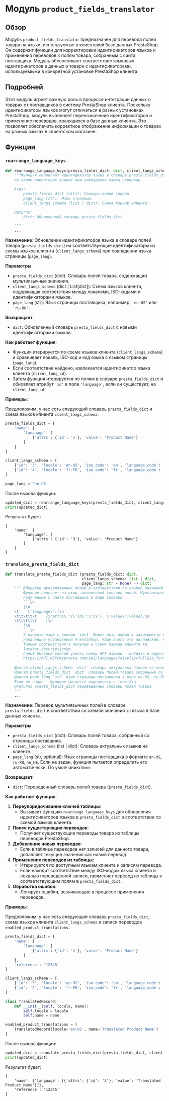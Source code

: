 # Модуль `product_fields_translator`

## Обзор

Модуль `product_fields_translator` предназначен для перевода полей товара на языки, используемые в клиентской базе данных PrestaShop. Он содержит функции для корректировки идентификаторов языков и применения переводов к полям товара, собранным с сайта поставщика. Модуль обеспечивает соответствие языковых идентификаторов в данных о товаре с идентификаторами, используемыми в конкретной установке PrestaShop клиента.

## Подробней

Этот модуль играет важную роль в процессе интеграции данных о товарах от поставщиков в систему PrestaShop клиента. Поскольку идентификаторы языков могут отличаться в разных установках PrestaShop, модуль выполняет переназначение идентификаторов и применение переводов, хранящихся в базе данных клиента. Это позволяет обеспечить корректное отображение информации о товарах на разных языках в клиентском магазине.

## Функции

### `rearrange_language_keys`

```python
def rearrange_language_keys(presta_fields_dict: dict, client_langs_schema: dict | List[dict], page_lang: str) -> dict:
    """Функция обновляет идентификатор языка в словаре presta_fields_dict на соответствующий идентификатор
    из схемы клиентских языков при совпадении языка страницы.

    Args:
        presta_fields_dict (dict): Словарь полей товара.
        page_lang (str): Язык страницы.
        client_langs_schema (list | dict): Схема языков клиента.

    Returns:
        dict: Обновленный словарь presta_fields_dict.

    """
    ...
```

**Назначение**: Обновление идентификаторов языка в словаре полей товара (`presta_fields_dict`) на соответствующие идентификаторы из схемы языков клиента (`client_langs_schema`) при совпадении языка страницы (`page_lang`).

**Параметры**:
- `presta_fields_dict` (dict): Словарь полей товара, содержащий мультиязычные значения.
- `client_langs_schema` (dict | List[dict]): Схема языков клиента, содержащая соответствия между локалями, ISO-кодами и идентификаторами языков.
- `page_lang` (str): Язык страницы поставщика, например, `'en-US'` или `'ru-RU'`.

**Возвращает**:
- `dict`: Обновленный словарь `presta_fields_dict` с новыми идентификаторами языков.

**Как работает функция**:
- Функция итерируется по схеме языков клиента (`client_langs_schema`) и сравнивает локаль, ISO-код и код языка с языком страницы (`page_lang`).
- Если соответствие найдено, извлекается идентификатор языка клиента (`client_lang_id`).
- Затем функция итерируется по полям в словаре `presta_fields_dict` и обновляет атрибут `'id'` в поле `'language'`, если он существует, на `client_lang_id`.

**Примеры**:

Предположим, у нас есть следующий словарь `presta_fields_dict` и схема языков клиента `client_langs_schema`:

```python
presta_fields_dict = {
    'name': {
        'language': [
            {'attrs': {'id': '1'}, 'value': 'Product Name'}
        ]
    }
}

client_langs_schema = [
    {'id': '3', 'locale': 'en-US', 'iso_code': 'en', 'language_code': 'en-us'},
    {'id': '4', 'locale': 'fr-FR', 'iso_code': 'fr', 'language_code': 'fr-fr'}
]

page_lang = 'en-US'
```

После вызова функции:

```python
updated_dict = rearrange_language_keys(presta_fields_dict, client_langs_schema, page_lang)
print(updated_dict)
```

Результат будет:

```
{
    'name': {
        'language': [
            {'attrs': {'id': '3'}, 'value': 'Product Name'}
        ]
    }
}
```

### `translate_presta_fields_dict`

```python
def translate_presta_fields_dict (presta_fields_dict: dict, 
                                  client_langs_schema: list | dict, 
                                  page_lang: str = None) -> dict:
    """ @Перевод мультиязычных полей в соответствии со схемой значений `id` языка в базе данных клиента
	    Функция получает на вход заполненный словарь полей. Мультиязычные поля содржат значения,\n
	    полученные с сайта поставщика в виде словаря 
	    ```\n
	    {\n
	\t    \'language\':[\n
	\t\t\t\t\t    {\'attrs\':{\'id\':\'1\'}, \'value\':value},\n
	\t\t\t\t\t    ]\n
	    }\n
	    ```\n
	    У клиента язык с ключом `id=1` Может быть любым в зависимости от того на каком языке была \n
	    изначально установлена PrestaShop. Чаще всего это английский, но это не правило.\n
	    Точные соответствия я получаю в схеме языков клиента \n
	    locator_description\n
	    Самый быстрый способ узнать схему API языков - набрать в адресной строке браузера\n
	    https://API_KEY@mypresta.com/api/languages?display=full&io_format=JSON\n
	  
    @param client_langs_schema `dict` словарь актуальных языков на клиенте\n
    @param presta_fields_dict `dict` словарь полей товара собранный со страницы поставщика\n
    @param page_lang `str` язык страницы поставщика в коде en-US, ru-RU, he_HE. \n
    Если не задан - функция пытается определить п тексту\n
    @returns presta_fields_dict переведенный словарь полей товара
    """
    ...
```

**Назначение**: Перевод мультиязычных полей в словаре `presta_fields_dict` в соответствии со схемой значений `id` языка в базе данных клиента.

**Параметры**:
- `presta_fields_dict` (dict): Словарь полей товара, собранный со страницы поставщика.
- `client_langs_schema` (list | dict): Словарь актуальных языков на клиенте.
- `page_lang` (str, optional): Язык страницы поставщика в формате `en-US`, `ru-RU`, `he_HE`. Если не задан, функция пытается определить его автоматически. По умолчанию `None`.

**Возвращает**:
- `dict`: Переведенный словарь полей товара (`presta_fields_dict`).

**Как работает функция**:
1. **Переупорядочивание ключей таблицы**:
   - Вызывает функцию `rearrange_language_keys` для обновления идентификаторов языков в `presta_fields_dict` в соответствии со схемой языков клиента.
2. **Поиск существующих переводов**:
   - Получает существующие переводы товара из таблицы переводов PrestaShop.
3. **Добавление новых переводов**:
   - Если в таблице переводов нет записей для данного товара, добавляет текущие значения как новый перевод.
4. **Применение переводов из таблицы**:
   - Итерируется по доступным языкам клиента и записям перевода.
   - Если находит соответствие между ISO-кодом языка клиента и локалью переведенной записи, применяет перевод из таблицы к соответствующим полям в `presta_fields_dict`.
5. **Обработка ошибок**:
   - Логирует ошибки, возникающие в процессе применения переводов.

**Примеры**:

Предположим, у нас есть следующий словарь `presta_fields_dict`, схема языков клиента `client_langs_schema` и записи переводов `enabled_product_translations`:

```python
presta_fields_dict = {
    'name': {
        'language': [
            {'attrs': {'id': '1'}, 'value': 'Product Name'}
        ]
    },
    'reference': '12345'
}

client_langs_schema = [
    {'id': '3', 'locale': 'en-US', 'iso_code': 'en', 'language_code': 'en-us'},
    {'id': '4', 'locale': 'fr-FR', 'iso_code': 'fr', 'language_code': 'fr-fr'}
]

class TranslatedRecord:
    def __init__(self, locale, name):
        self.locale = locale
        self.name = name

enabled_product_translations = [
    TranslatedRecord(locale='en-US', name='Translated Product Name')
]
```

После вызова функции:

```python
updated_dict = translate_presta_fields_dict(presta_fields_dict, client_langs_schema, page_lang='en-US')
print(updated_dict)
```

Результат будет:

```
{
    'name': {'language': [{'attrs': {'id': '3'}, 'value': 'Translated Product Name'}]},
    'reference': '12345'
}